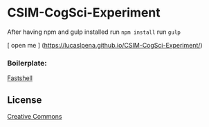 # CSIM-CogSci-Experiment

After having npm and gulp installed
run `npm install`
run `gulp`

[ open me ] (https://lucaslpena.github.io/CSIM-CogSci-Experiment/)

### Boilerplate:
[Fastshell](https://HosseinKarami.github.io/fastshell)


## License

[Creative Commons](https://creativecommons.org/licenses/by/4.0/)
